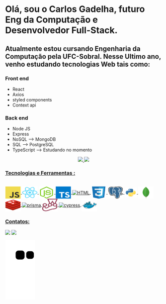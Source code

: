 # Olá, sou o Carlos Gadelha, futuro Eng da Computação e Desenvolvedor Full-Stack.

## Atualmente estou cursando Engenharia da Computação pela UFC-Sobral. Nesse Ultimo ano, venho estudando tecnologias Web tais como: 
### Front end
 - React
 - Axios
 - styled components
 - Context api
 
 ### Back end
 
 - Node JS
 - Express
 - NoSQL --> MongoDB
 - SQL --> PostgreSQL
 - TypeScript --> Estudando no momento

<div align="center">
  <a href="https://github.com/Carlosgadelha">
  <img height="180em" src="https://github-readme-stats.vercel.app/api?username=Carlosgadelha&show_icons=true&theme=dracula&include_all_commits=true&count_private=true"/>
  <img height="180em" src="https://github-readme-stats.vercel.app/api/top-langs/?username=Carlosgadelha&layout=compact&langs_count=7&theme=dracula"/>
</div>

### Tecnologias e Ferramentas :
  
<div style="display: inline_block"><br>
  <img align="center" alt="Js" height="40" width="50" src="https://raw.githubusercontent.com/devicons/devicon/master/icons/javascript/javascript-original.svg">
<img align="center" alt="react" height="40" width="50" src="https://raw.githubusercontent.com/devicons/devicon/master/icons/react/react-original.svg">
<img align="center" alt="nodejs" height="40" width="50" src="https://raw.githubusercontent.com/devicons/devicon/master/icons/nodejs/nodejs-original.svg">
<img align="center" alt="typescript" height="40" width="50" src="https://raw.githubusercontent.com/devicons/devicon/master/icons/typescript/typescript-original.svg">
  <img align="center" alt="HTML" height="40" width="50" src="https://cdn.jsdelivr.net/gh/devicons/devicon/icons/html5/html5-original.svg">
  <img align="center" alt="CSS" height="40" width="50" src="https://raw.githubusercontent.com/devicons/devicon/master/icons/css3/css3-original.svg">
 <img align="center" alt="postgresql" height="40" width="50" src="https://raw.githubusercontent.com/devicons/devicon/master/icons/postgresql/postgresql-original.svg">
   <img align="center" alt="Python" height="30" width="40" src="https://raw.githubusercontent.com/devicons/devicon/master/icons/python/python-original.svg">
 <img align="center" alt="mongodb" height="40" width="50" src="https://raw.githubusercontent.com/devicons/devicon/master/icons/mongodb/mongodb-original.svg">
 <img align="center" alt="redis" height="40" width="50" src="https://raw.githubusercontent.com/devicons/devicon/master/icons/redis/redis-original.svg">
 <img align="center" alt="prisma" height="40" width="50" src="https://raw.githubusercontent.com/prisma/presskit/main/Assets/Prisma-IndigoSymbol.svg">
 <img align="center" alt="jest" height="40" width="50" src="https://raw.githubusercontent.com/devicons/devicon/master/icons/jest/jest-plain.svg">
 <img align="center" alt="cypress" height="40" width="50" src="https://github.com/cypress-io/cypress-icons/blob/master/src/logo/cypress-io-logo-round.svg">
  <img align="center" alt="docker" height="40" width="50" src="https://raw.githubusercontent.com/devicons/devicon/master/icons/docker/docker-original.svg">
  
### Contatos:

<div>
  <a href="https://www.linkedin.com/in/carlos-gadelha/" target="_blank"><img src="https://img.shields.io/badge/-LinkedIn-%230077B5?style=for-the-badge&logo=linkedin&logoColor=white" target="_blank"></a>
  <a href = "mailto:josecarlos.gadelha10@gmail.com"><img src="https://img.shields.io/badge/Gmail-D14836?style=for-the-badge&logo=gmail&logoColor=white" target="_blank"></a>


 ![Snake animation](https://github.com/Carlosgadelha/Carlosgadelha/blob/output/github-contribution-grid-snake.svg)
</div>
